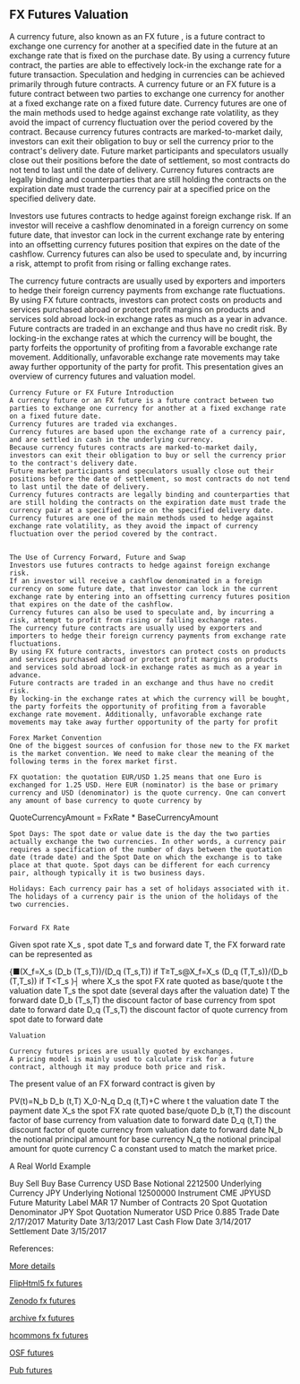 ## FX Futures Valuation
 
A currency future, also known as an FX future , is a future contract to exchange one currency for another at a specified date in the future at an exchange rate that is fixed on the purchase date. By using a currency future contract, the parties are able to effectively lock-in the exchange rate for a future transaction. Speculation and hedging in currencies can be achieved primarily through future contracts. 
A currency future or an FX future is a future contract between two parties to exchange one currency for another at a fixed exchange rate on a fixed future date. Currency futures are one of the main methods used to hedge against exchange rate volatility, as they avoid the impact of currency fluctuation over the period covered by the contract. 
Because currency futures contracts are marked-to-market daily, investors can exit their obligation to buy or sell the currency prior to the contract's delivery date. Future market participants and speculators usually close out their positions before the date of settlement, so most contracts do not tend to last until the date of delivery. Currency futures contracts are legally binding and counterparties that are still holding the contracts on the expiration date must trade the currency pair at a specified price on the specified delivery date.

Investors use futures contracts to hedge against foreign exchange risk. If an investor will receive a cashflow denominated in a foreign currency on some future date, that investor can lock in the current exchange rate by entering into an offsetting currency futures position that expires on the date of the cashflow. Currency futures can also be used to speculate and, by incurring a risk, attempt to profit from rising or falling exchange rates.

The currency future contracts are usually used by exporters and importers to hedge their foreign currency payments from exchange rate fluctuations. By using FX future contracts, investors can protect costs on products and services purchased abroad or protect profit margins on products and services sold abroad lock-in exchange rates as much as a year in advance.
Future contracts are traded in an exchange and thus have no credit risk. By locking-in the exchange rates at which the currency will be bought, the party forfeits the opportunity of profiting from a favorable exchange rate movement. Additionally, unfavorable exchange rate movements may take away further opportunity of the party for profit. This presentation gives an overview of currency futures and valuation model. 

	Currency Future or FX Future Introduction
	A currency future or an FX future is a future contract between two parties to exchange one currency for another at a fixed exchange rate on a fixed future date. 
	Currency futures are traded via exchanges.
	Currency futures are based upon the exchange rate of a currency pair, and are settled in cash in the underlying currency.
	Because currency futures contracts are marked-to-market daily, investors can exit their obligation to buy or sell the currency prior to the contract's delivery date. 
	Future market participants and speculators usually close out their positions before the date of settlement, so most contracts do not tend to last until the date of delivery.
	Currency futures contracts are legally binding and counterparties that are still holding the contracts on the expiration date must trade the currency pair at a specified price on the specified delivery date.
	Currency futures are one of the main methods used to hedge against exchange rate volatility, as they avoid the impact of currency fluctuation over the period covered by the contract.


	The Use of Currency Forward, Future and Swap
	Investors use futures contracts to hedge against foreign exchange risk. 
	If an investor will receive a cashflow denominated in a foreign currency on some future date, that investor can lock in the current exchange rate by entering into an offsetting currency futures position that expires on the date of the cashflow.
	Currency futures can also be used to speculate and, by incurring a risk, attempt to profit from rising or falling exchange rates.
	The currency future contracts are usually used by exporters and importers to hedge their foreign currency payments from exchange rate fluctuations.
	By using FX future contracts, investors can protect costs on products and services purchased abroad or protect profit margins on products and services sold abroad lock-in exchange rates as much as a year in advance.
	Future contracts are traded in an exchange and thus have no credit risk.
	By locking-in the exchange rates at which the currency will be bought, the party forfeits the opportunity of profiting from a favorable exchange rate movement. Additionally, unfavorable exchange rate movements may take away further opportunity of the party for profit

	Forex Market Convention
	One of the biggest sources of confusion for those new to the FX market is the market convention. We need to make clear the meaning of the following terms in the forex market first.

	FX quotation: the quotation EUR/USD 1.25 means that one Euro is exchanged for 1.25 USD. Here EUR (nominator) is the base or primary currency and USD (denominator) is the quote currency. One can convert any amount of base currency to quote currency by
QuoteCurrencyAmount = FxRate * BaseCurrencyAmount

	Spot Days: The spot date or value date is the day the two parties actually exchange the two currencies. In other words, a currency pair requires a specification of the number of days between the quotation date (trade date) and the Spot Date on which the exchange is to take place at that quote. Spot days can be different for each currency pair, although typically it is two business days.

	Holidays: Each currency pair has a set of holidays associated with it. The holidays of a currency pair is the union of the holidays of the two currencies.


	Forward FX Rate
Given spot rate X_s , spot date T_s and forward date T, the FX forward rate can be represented as


{■(X_f=X_s  (D_b (T_s,T))/(D_q (T_s,T))                 if  T≥T_s@X_f=X_s  (D_q (T,T_s))/(D_b (T,T_s))                 if  T<T_s )┤
where
	X_s  	the spot FX rate quoted as base/quote
	t 	the valuation date
	T_s 	the spot date (several days after the valuation date)
	T 	the forward date
	D_b (T_s,T) 	the discount factor of base currency from spot date to forward date
	D_q (T_s,T) 	the discount factor of quote currency from spot date to forward date


	Valuation

	Currency futures prices are usually quoted by exchanges.
	A pricing model is mainly used to calculate risk for a future contract, although it may produce both price and risk.

The present value of an FX forward contract is given by

PV(t)=N_b D_b (t,T) X_0-N_q D_q (t,T)+C
where
	t 	the valuation date
	T 	the payment date
	X_s 	the spot FX rate quoted base/quote
	D_b (t,T) 	the discount factor of base currency from valuation date to forward date
	D_q (t,T) 	the discount factor of quote currency from valuation date to forward date
	N_b 	the notional principal amount for base currency
	N_q 	the notional principal amount for quote currency
C 	a constant used to match the market price.


A Real World Example

Buy Sell	Buy
Base Currency	USD
Base Notional	2212500
Underlying Currency	JPY
Underlying Notional	12500000
Instrument	CME JPYUSD
Future Maturity Label	MAR 17
Number of Contracts	20
Spot Quotation Denominator	JPY
Spot Quotation Numerator	USD
Price	0.885
Trade Date	2/17/2017
Maturity Date	3/13/2017
Last Cash Flow Date	3/14/2017
Settlement Date	3/15/2017


References:

 
[More details](./FxFuture-21.pdf)
  
[FlipHtml5 fx futures](https://fliphtml5.com/download/download-pdf-file.php?str=x0DZh9GTud3bENXamUzM5UDN5ITPkl0av9mY)
  
[Zenodo fx futures](https://zenodo.org/record/5768241/files/Zenodo-FxFuture.pdf)
  
[archive fx futures](https://ia803403.us.archive.org/10/items/fx-future-21/FxFuture-archive.pdf)
  
[hcommons fx futures](https://hcommons.org/deposits/download/hc:42804/CONTENT/fxfuture-21.pdf)
  
[OSF futures](https://osf.io/rqd6v/download)

[Pub futures](https://fixedincome.pubpub.org/pub/olni7vl6)

